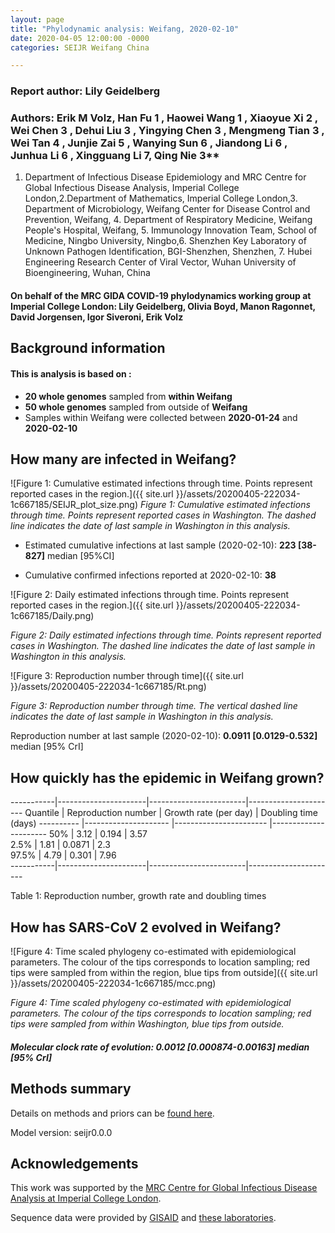 ```yaml
---
layout: page
title: "Phylodynamic analysis: Weifang, 2020-02-10"
date: 2020-04-05 12:00:00 -0000
categories: SEIJR Weifang China

---
```





### Report author: Lily Geidelberg

### Authors: Erik M Volz, Han Fu 1 , Haowei Wang 1 , Xiaoyue Xi 2 , Wei Chen 3 , Dehui Liu 3 , Yingying Chen 3 , Mengmeng Tian 3 , Wei Tan 4 , Junjie Zai 5 , Wanying Sun 6 , Jiandong Li 6 , Junhua Li 6 , Xingguang Li 7, Qing Nie 3**

1. Department of Infectious Disease Epidemiology and MRC Centre for Global Infectious Disease Analysis, Imperial College London,2.Department of Mathematics, Imperial College London,3. Department of Microbiology, Weifang Center for Disease Control and Prevention, Weifang, 4. Department of Respiratory Medicine, Weifang People's Hospital, Weifang, 5. Immunology Innovation Team, School of Medicine, Ningbo University, Ningbo,6. Shenzhen Key Laboratory of Unknown Pathogen Identification, BGI-Shenzhen, Shenzhen, 7. Hubei Engineering Research Center of Viral Vector, Wuhan University of Bioengineering, Wuhan, China

#### On behalf of the MRC GIDA COVID-19 phylodynamics working group at Imperial College London: Lily Geidelberg, Olivia Boyd, Manon Ragonnet, David Jorgensen,  Igor Siveroni, Erik Volz




## Background information  




#### This is analysis is based on : 
  
* **20 whole genomes** sampled from **within Weifang**
* **50 whole genomes** sampled from outside of **Weifang**
* Samples within Weifang were collected between **2020-01-24** and **2020-02-10**

## How many are infected in Weifang?




![Figure 1: Cumulative estimated infections through time. Points represent reported cases in the region.]({{ site.url }}/assets/20200405-222034-1c667185/SEIJR_plot_size.png)
*Figure 1: Cumulative estimated infections through time. Points represent reported cases in Washington. The dashed line indicates the date of last sample in Washington in this analysis.*

* Estimated cumulative infections at last sample (2020-02-10): **223 [38-827]** median [95%CI]

* Cumulative confirmed infections reported at 2020-02-10: **38**




![Figure 2: Daily estimated infections through time. Points represent reported cases in the region.]({{ site.url }}/assets/20200405-222034-1c667185/Daily.png)

*Figure 2: Daily estimated infections through time. Points represent reported cases in Washington. The dashed line indicates the date of last sample in Washington in this analysis.*



![Figure 3: Reproduction number through time]({{ site.url }}/assets/20200405-222034-1c667185/Rt.png)

*Figure 3: Reproduction number through time. The vertical dashed line indicates the date of last sample in Washington in this analysis.*

Reproduction number at last sample (2020-02-10): **0.0911 [0.0129-0.532]** median [95% CrI]


## How quickly has the epidemic in Weifang grown?




-----------|----------------------|------------------------|----------------------
 Quantile  | Reproduction number  | Growth rate (per day)  | Doubling time (days) 
---------- |--------------------- |----------------------- |----------------------
   50%     |        3.12          |         0.194          |         3.57         
   2.5%    |        1.81          |        0.0871          |         2.3          
  97.5%    |        4.79          |         0.301          |         7.96         
-----------|----------------------|------------------------|----------------------

Table 1: Reproduction number, growth rate and doubling times





## How has SARS-CoV 2 evolved in Weifang?



![Figure 4: Time scaled phylogeny co-estimated with epidemiological parameters. The colour of the tips corresponds to location sampling; red tips were sampled from within the region, blue tips from outside]({{ site.url }}/assets/20200405-222034-1c667185/mcc.png)

*Figure 4: Time scaled phylogeny co-estimated with epidemiological parameters. The colour of the tips corresponds to location sampling; red tips were sampled from within Washington, blue tips from outside.*


##### Molecular clock rate of evolution: **0.0012 [0.000874-0.00163]** median [95% CrI]  





## Methods summary



Details on methods and priors can be [found here](http://whoinfectedwhom.org/seijr0.1.0_methods.pdf).


Model version: seijr0.0.0


## Acknowledgements

This work was supported by the [MRC Centre for Global Infectious Disease Analysis at Imperial College London](https://www.imperial.ac.uk/mrc-global-infectious-disease-analysis).

Sequence data were provided by [GISAID](http://www.epicov.org) and [these laboratories](http://whoinfectedwhom.org/gisaid_cov2020_acknowledgement_table.xls).


